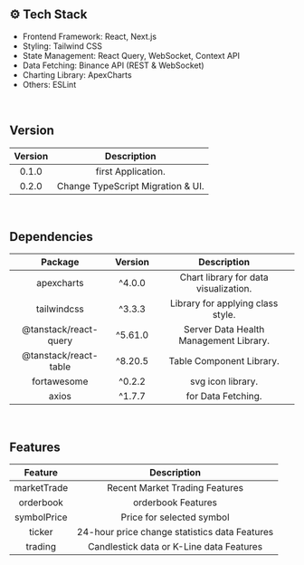 <br>

## ⚙️ Tech Stack
- Frontend Framework: React, Next.js <br>
- Styling: Tailwind CSS <br>
- State Management: React Query, WebSocket, Context API <br>
- Data Fetching: Binance API (REST & WebSocket) <br>
- Charting Library: ApexCharts <br>
- Others: ESLint <br>

<br>

## Version
| **Version** |          **Description**          |
|:-----------:|:---------------------------------:|
|    0.1.0    |        first Application.         |
|    0.2.0    | Change TypeScript Migration & UI. |

<br>

## Dependencies
|    **Package**  | **Version** |            **Description**             |
|:---------------:|:-----------:|:--------------------------------------:|
| apexcharts | ^4.0.0 | Chart library for data visualization.  |
| tailwindcss | ^3.3.3 |   Library for applying class style.    | 
| @tanstack/react-query | ^5.61.0 | Server Data Health Management Library. | 
| @tanstack/react-table | ^8.20.5 |        Table Component Library.        | 
| fortawesome | ^0.2.2 |           svg icon library.            | 
| axios | ^1.7.7 |           for Data Fetching.           | 

<br>

## Features
|   **Feature**   |                **Description**                |
|:---------------:|:---------------------------------------------:|
| marketTrade |        Recent Market Trading Features         |
| orderbook |              orderbook Features               |
| symbolPrice |           Price for selected symbol           |
| ticker | 24-hour price change statistics data Features |
| trading |   Candlestick data or K-Line data Features    |
